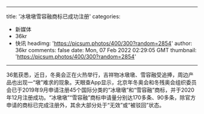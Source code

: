 
---
title: '冰墩墩雪容融商标已成功注册'
categories: 
 - 新媒体
 - 36kr
 - 快讯
headimg: 'https://picsum.photos/400/300?random=2854'
author: 36kr
comments: false
date: Mon, 07 Feb 2022 02:29:05 GMT
thumbnail: 'https://picsum.photos/400/300?random=2854'
---

<div>   
36氪获悉，近日，冬奥会正在火热举行，吉祥物冰墩墩、雪容融受追捧，周边产品也出现一“墩”难求的现象。天眼查App显示，北京年冬奥会和冬残奥会组织委员会已于2019年9月申请注册45个国际分类的“冰墩墩”和“雪容融”商标，并于2020年12月注册成功。“冰墩墩”“雪容融”商标申请量分别达170多条、90多条，除官方申请的商标已完成注册外，其余大部分处于“无效”或“被驳回”状态。  
</div>
            